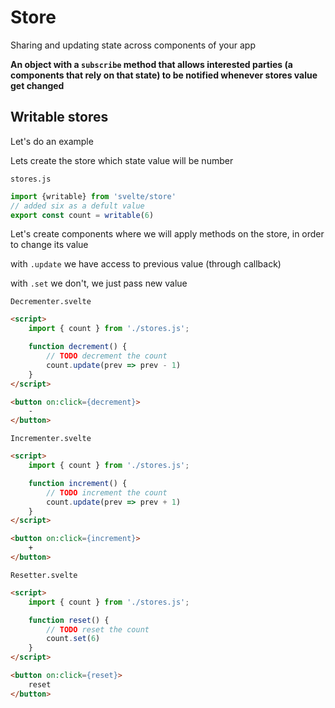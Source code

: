 # Store

Sharing and updating state across components of your app

**An object with a `subscribe` method that allows interested parties (a components that rely on that state) to be notified whenever stores value get changed**

## Writable stores

Let's do an example

Lets create the store which state value will be number

`stores.js`

```js
import {writable} from 'svelte/store'
// added six as a defult value
export const count = writable(6)
```

Let's create components where we will apply methods on the store, in order to change its value

with `.update` we have access to previous value (through callback)

with `.set` we don't, we just pass new value


`Decrementer.svelte`

```html
<script>
	import { count } from './stores.js';

	function decrement() {
		// TODO decrement the count
		count.update(prev => prev - 1)
	}
</script>

<button on:click={decrement}>
	-
</button>
```

`Incrementer.svelte`

```html
<script>
	import { count } from './stores.js';

	function increment() {
		// TODO increment the count
		count.update(prev => prev + 1)
	}
</script>

<button on:click={increment}>
	+
</button>
```

`Resetter.svelte`

```html
<script>
	import { count } from './stores.js';

	function reset() {
		// TODO reset the count
		count.set(6)
	}
</script>

<button on:click={reset}>
	reset
</button>
```

